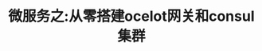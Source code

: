 ---
title: 微服务之:从零搭建ocelot网关和consul集群
tags: [NetCore,平台]
style: fill
color: secondary
description:  微服务之:从零搭建ocelot网关和consul集群
external_url: https://www.cnblogs.com/xiaoliangge/p/10221950.html
---